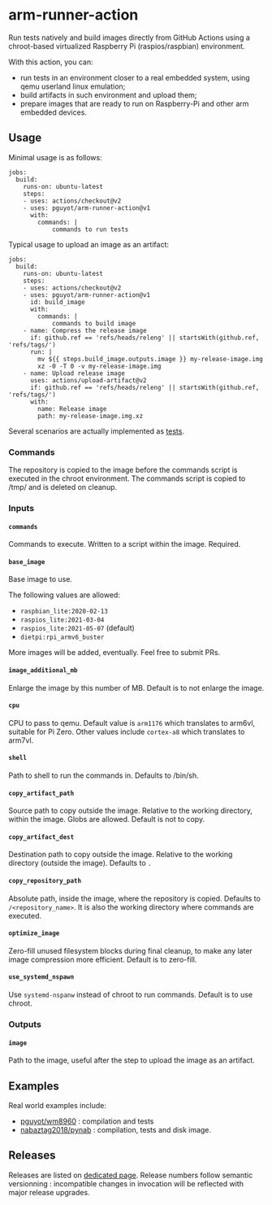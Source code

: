 # arm-runner-action

Run tests natively and build images directly from GitHub Actions using a
chroot-based virtualized Raspberry Pi (raspios/raspbian) environment.

With this action, you can:
- run tests in an environment closer to a real embedded system, using qemu
userland linux emulation;
- build artifacts in such environment and upload them;
- prepare images that are ready to run on Raspberry-Pi and other arm embedded
devices.

## Usage

Minimal usage is as follows:

    jobs:
      build:
        runs-on: ubuntu-latest
        steps:
        - uses: actions/checkout@v2
        - uses: pguyot/arm-runner-action@v1
          with:
            commands: |
                commands to run tests

Typical usage to upload an image as an artifact:

    jobs:
      build:
        runs-on: ubuntu-latest
        steps:
        - uses: actions/checkout@v2
        - uses: pguyot/arm-runner-action@v1
          id: build_image
          with:
            commands: |
                commands to build image
        - name: Compress the release image
          if: github.ref == 'refs/heads/releng' || startsWith(github.ref, 'refs/tags/')
          run: |
            mv ${{ steps.build_image.outputs.image }} my-release-image.img
            xz -0 -T 0 -v my-release-image.img
        - name: Upload release image
          uses: actions/upload-artifact@v2
          if: github.ref == 'refs/heads/releng' || startsWith(github.ref, 'refs/tags/')
          with:
            name: Release image
            path: my-release-image.img.xz

Several scenarios are actually implemented as [tests](/.github/workflows).

### Commands

The repository is copied to the image before the commands script is executed
in the chroot environment. The commands script is copied to /tmp/ and is
deleted on cleanup.

### Inputs

#### `commands`

Commands to execute. Written to a script within the image. Required.

#### `base_image`

Base image to use.

The following values are allowed:
- `raspbian_lite:2020-02-13`
- `raspios_lite:2021-03-04`
- `raspios_lite:2021-05-07` (default)
- `dietpi:rpi_armv6_buster`

More images will be added, eventually. Feel free to submit PRs.

#### `image_additional_mb`

Enlarge the image by this number of MB. Default is to not enlarge the image.

#### `cpu`

CPU to pass to qemu.
Default value is `arm1176` which translates to arm6vl, suitable for Pi Zero.
Other values include `cortex-a8` which translates to arm7vl.

#### `shell`

Path to shell to run the commands in. Defaults to /bin/sh.

#### `copy_artifact_path`

Source path to copy outside the image. Relative to the working directory,
within the image. Globs are allowed. Default is not to copy.

#### `copy_artifact_dest`

Destination path to copy outside the image. Relative to the working directory
(outside the image). Defaults to `.`

#### `copy_repository_path`

Absolute path, inside the image, where the repository is copied. Defaults
to `/<repository_name>`. It is also the working directory where commands are
executed.

#### `optimize_image`

Zero-fill unused filesystem blocks during final cleanup, to make any later
image compression more efficient. Default is to zero-fill.

#### `use_systemd_nspawn`

Use `systemd-nspanw` instead of chroot to run commands. Default is to use
chroot.

### Outputs

#### `image`

Path to the image, useful after the step to upload the image as an artifact.

## Examples

Real world examples include:
- [pguyot/wm8960](https://github.com/pguyot/wm8960/blob/master/.github/workflows/arm-runner.yml) : compilation and tests
- [nabaztag2018/pynab](https://github.com/nabaztag2018/pynab/blob/master/.github/workflows/arm-runner.yml) : compilation, tests and disk image.

## Releases

Releases are listed on [dedicated page](https://github.com/pguyot/arm-runner-action/releases).
Release numbers follow semantic versionning : incompatible changes in invocation will be reflected with major release upgrades.
